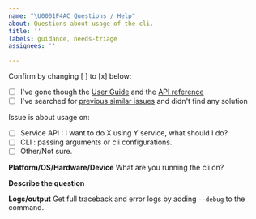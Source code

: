 ```yaml
---
name: "\U0001F4AC Questions / Help"
about: Questions about usage of the cli.
title: ''
labels: guidance, needs-triage
assignees: ''

---
```


Confirm by changing [ ] to [x] below:
- [ ] I've gone though the [User Guide](https://docs.aws.amazon.com/cli/latest/userguide/cli-chap-welcome.html) and the [API reference](https://docs.aws.amazon.com/cli/latest/reference/)
- [ ] I've searched for [previous similar issues](https://github.com/aws/aws-cli/issues) and didn't find any solution

Issue is about usage on:
- [ ] Service API : I want to do X using Y service, what should I do?
- [ ] CLI : passing arguments or cli configurations.
- [ ] Other/Not sure.

**Platform/OS/Hardware/Device**
What are you running the cli on?

**Describe the question**


**Logs/output**
Get full traceback and error logs by adding `--debug` to the command.

